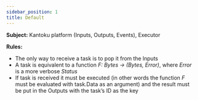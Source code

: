 ```yaml
---
sidebar_position: 1
title: Default
---
```


**Subject:** Kantoku platform (Inputs, Outputs, Events), Executor

**Rules:**

- The only way to receive a task is to pop it from the Inputs
- A task is equivalent to a function _F: Bytes → (Bytes, Error)_, where _Error_ is a more verbose _Status_
- If task is received it must be executed (in other words the function _F_ must be evaluated with task.Data as an
  argument) and the result must be put in the Outputs with the task’s ID as the key